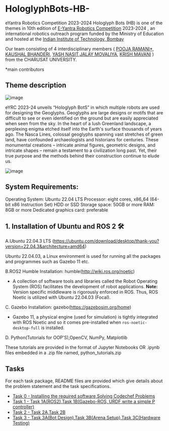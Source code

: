 # HologlyphBots-HB-
eYantra Robotics Competition 2023-2024
Hologlyph Bots (HB) is one of the themes in 10th edition of [E-Yantra Robotics Competition](https://portal.e-yantra.org/) 2023-2024 , an international robotics outreach program funded by the Ministry of Education and hosted at the [Indian Institute of Technology, Bombay](https://www.iitbombay.org/)
 
Our team consisting of  4 interdisciplinary members ( [POOJA RAMANI*](https://www.linkedin.com/in/pooja-ramani-73b603255/), [KAUSHAL BHANDERI](https://www.linkedin.com/in/kaushal-bhanderi/), [YASH NASIT](https://www.linkedin.com/in/yash-nasit-223a71250?utm_source=share&utm_campaign=share_via&utm_content=profile&utm_medium=android_app),[JALAY MOVALIYA](https://www.linkedin.com/in/jalaymovaliya/), [KRISH MAVANI](https://www.linkedin.com/in/krish-mavani/)  ) from the CHARUSAT UNIVERSITY. 

*main contributors

## Theme description

![image](https://github.com/pooja8748/Hologlyph-Bots-/assets/130728514/2b3c4ec4-6078-46f5-b59f-95bedffde955)



eYRC 2023-24 unveils “Hologlyph BotS” in which multiple robots are used for designing the Geoglyphs. 
Geoglyphs are large designs or motifs that are difficult to see or even identified on the ground but are easily appreciated when seen from the sky.
In the heart of a lush Greenland landscape, a perplexing enigma etched itself into the Earth's surface thousands of years ago. The Nasca Lines, colossal geoglyphs spanning vast stretches of green land, have confounded archaeologists and historians for centuries. These monumental creations – intricate animal figures, geometric designs, and intricate shapes – remain a testament to a civilization long past. Yet, their true purpose and the methods behind their construction continue to elude us.

![image](https://github.com/pooja8748/Hologlyph-Bots-/assets/130728514/3cf11ec0-ae22-4a0b-a984-00e0c38d5668)

## System Requirements:

Operating System: Ubuntu 22.04 LTS
Processor: eight cores, x86_64 (64-bit x86 Instruction Set)
HDD or SSD Storage space: 50GB or more
RAM: 8GB or more
Dedicated graphics card: preferable

## 1. Installation of Ubuntu and ROS 2 🛠
 A.Ubuntu 22.04.3 LTS (https://ubuntu.com/download/desktop/thank-you?version=22.04.3&architecture=amd64)
 
 Ubuntu 22.04.03, a Linux environment is used for running all the packages and programmes such as Gazebo 11 etc.
 
 B.ROS2 Humble Installation: humble(http://wiki.ros.org/noetic)

 - A collection of software tools and libraries called the Robot Operating System (ROS) facilitates the development of robot applications.
 **Note:** Version specific middleware is rigorously enforced in ROS. Thus, ROS Noetic is utilized with Ubuntu 22.04.03 (Focal).

 C. Gazebo Installation: gazebo(https://gazebosim.org/home)

 - Gazebo 11, a physical engine (used for simulation) is tightly integrated with ROS Noetic and so it comes pre-installed when      ```ros-noetic-desktop-full```      is installed.

 D. Python(Tutorials for OOP'S),OpenCV, NumPy, Matplotlib
 
 These tutorials are provided in the format of Jupyter Notebooks OR .ipynb files embedded in a .zip file named, python_tutorials.zip


## Tasks

For each task package, README files are provided which give details about the problem statement and the task specifications. 

- [Task 0 - Installing the required software,Solving Codechef Problems](https://github.com/pooja8748/Hologlyph-Bots-/tree/main/Task-0)
- [Task 1 - Task 1A(ROS2),Task 1B(Gazebo-ROS, URDF,write a simple P controller)](https://github.com/pooja8748/Hologlyph-Bots-/tree/main/Task-1)
- [Task 2 - Task 2A,Task 2B](task_2)
- [Task 3 - Task 3A(Bot Design),Task 3B(Arena Setup),Task 3C(Hardware Testing)](task_3)
 



